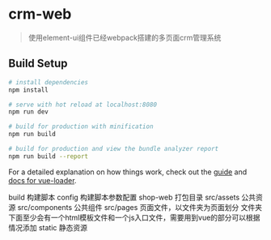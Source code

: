 # crm-web

> 使用element-ui组件已经webpack搭建的多页面crm管理系统

## Build Setup

``` bash
# install dependencies
npm install

# serve with hot reload at localhost:8080
npm run dev

# build for production with minification
npm run build

# build for production and view the bundle analyzer report
npm run build --report
```

For a detailed explanation on how things work, check out the [guide](http://vuejs-templates.github.io/webpack/) and [docs for vue-loader](http://vuejs.github.io/vue-loader).

build 构建脚本
config 构建脚本参数配置
shop-web 打包目录
src/assets 公共资源
src/components 公共组件
src/pages 页面文件，以文件夹为页面划分
文件夹下面至少会有一个html模板文件和一个js入口文件，需要用到vue的部分可以根据情况添加
static 静态资源
